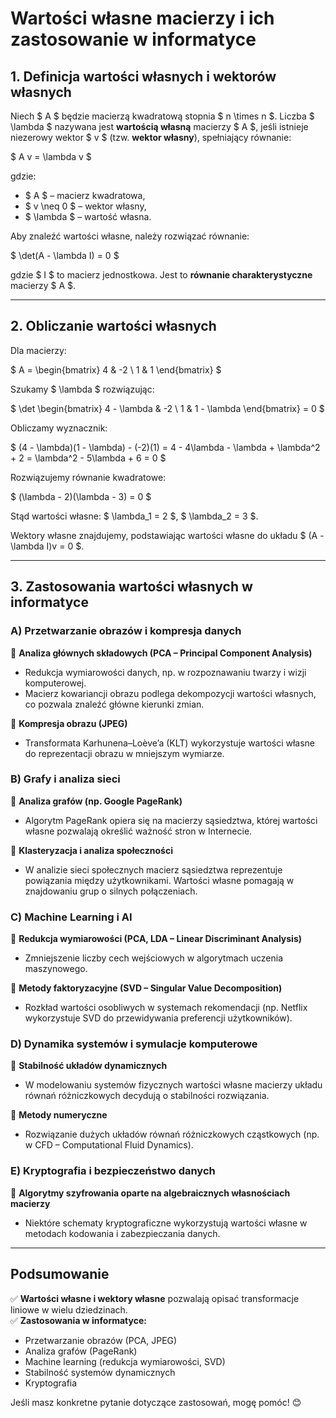 # **Wartości własne macierzy i ich zastosowanie w informatyce**  

## **1. Definicja wartości własnych i wektorów własnych**  
Niech $ A $ będzie macierzą kwadratową stopnia $ n \times n $. Liczba $ \lambda $ nazywana jest **wartością własną** macierzy $ A $, jeśli istnieje niezerowy wektor $ v $ (tzw. **wektor własny**), spełniający równanie:  

$
A v = \lambda v
$

gdzie:  
- $ A $ – macierz kwadratowa,  
- $ v \neq 0 $ – wektor własny,  
- $ \lambda $ – wartość własna.  

Aby znaleźć wartości własne, należy rozwiązać równanie:  

$
\det(A - \lambda I) = 0
$

gdzie $ I $ to macierz jednostkowa. Jest to **równanie charakterystyczne** macierzy $ A $.  

---

## **2. Obliczanie wartości własnych**  
Dla macierzy:

$
A =
\begin{bmatrix}
4 & -2 \\
1 & 1
\end{bmatrix}
$

Szukamy $ \lambda $ rozwiązując:

$
\det
\begin{bmatrix}
4 - \lambda & -2 \\
1 & 1 - \lambda
\end{bmatrix}
= 0
$

Obliczamy wyznacznik:

$
(4 - \lambda)(1 - \lambda) - (-2)(1) = 4 - 4\lambda - \lambda + \lambda^2 + 2 = \lambda^2 - 5\lambda + 6 = 0
$

Rozwiązujemy równanie kwadratowe:

$
(\lambda - 2)(\lambda - 3) = 0
$

Stąd wartości własne: $ \lambda_1 = 2 $, $ \lambda_2 = 3 $.  

Wektory własne znajdujemy, podstawiając wartości własne do układu $ (A - \lambda I)v = 0 $.

---

## **3. Zastosowania wartości własnych w informatyce**  

### **A) Przetwarzanie obrazów i kompresja danych**  
🔹 **Analiza głównych składowych (PCA – Principal Component Analysis)**  
   - Redukcja wymiarowości danych, np. w rozpoznawaniu twarzy i wizji komputerowej.  
   - Macierz kowariancji obrazu podlega dekompozycji wartości własnych, co pozwala znaleźć główne kierunki zmian.  

🔹 **Kompresja obrazu (JPEG)**  
   - Transformata Karhunena–Loève’a (KLT) wykorzystuje wartości własne do reprezentacji obrazu w mniejszym wymiarze.  

### **B) Grafy i analiza sieci**  
🔹 **Analiza grafów (np. Google PageRank)**  
   - Algorytm PageRank opiera się na macierzy sąsiedztwa, której wartości własne pozwalają określić ważność stron w Internecie.  

🔹 **Klasteryzacja i analiza społeczności**  
   - W analizie sieci społecznych macierz sąsiedztwa reprezentuje powiązania między użytkownikami. Wartości własne pomagają w znajdowaniu grup o silnych połączeniach.  

### **C) Machine Learning i AI**  
🔹 **Redukcja wymiarowości (PCA, LDA – Linear Discriminant Analysis)**  
   - Zmniejszenie liczby cech wejściowych w algorytmach uczenia maszynowego.  

🔹 **Metody faktoryzacyjne (SVD – Singular Value Decomposition)**  
   - Rozkład wartości osobliwych w systemach rekomendacji (np. Netflix wykorzystuje SVD do przewidywania preferencji użytkowników).  

### **D) Dynamika systemów i symulacje komputerowe**  
🔹 **Stabilność układów dynamicznych**  
   - W modelowaniu systemów fizycznych wartości własne macierzy układu równań różniczkowych decydują o stabilności rozwiązania.  

🔹 **Metody numeryczne**  
   - Rozwiązanie dużych układów równań różniczkowych cząstkowych (np. w CFD – Computational Fluid Dynamics).  

### **E) Kryptografia i bezpieczeństwo danych**  
🔹 **Algorytmy szyfrowania oparte na algebraicznych własnościach macierzy**  
   - Niektóre schematy kryptograficzne wykorzystują wartości własne w metodach kodowania i zabezpieczania danych.  

---

## **Podsumowanie**  
✅ **Wartości własne i wektory własne** pozwalają opisać transformacje liniowe w wielu dziedzinach.  
✅ **Zastosowania w informatyce:**  
- Przetwarzanie obrazów (PCA, JPEG)  
- Analiza grafów (PageRank)  
- Machine learning (redukcja wymiarowości, SVD)  
- Stabilność systemów dynamicznych  
- Kryptografia  

Jeśli masz konkretne pytanie dotyczące zastosowań, mogę pomóc! 😊